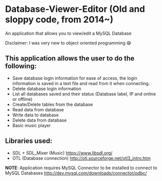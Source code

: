 # Database-Viewer-Editor (Old and sloppy code, from 2014~)
An application that allows you to view/edit a MySQL Database

Disclaimer: I was very new to object oriented programming 😅

## This application allows the user to do the following:
- Save database login information for ease of access, the login information is saved in a text file and read from it when connecting.
- Delete database login information
- List all databases saved and their status (Database label, IP and online or offline)
- Create/Delete tables from the database
- Read data from database
- Write data to database
- Delete data from database
- Basic music player


## Libraries used:
- SDL + SDL_Mixer (Music) https://www.libsdl.org/
- OTL (Database connection) http://otl.sourceforge.net/otl3_intro.htm

**NOTE**: Application requires MySQL Connector to be installed to connect to MySQL Databases
http://dev.mysql.com/downloads/connector/odbc/
